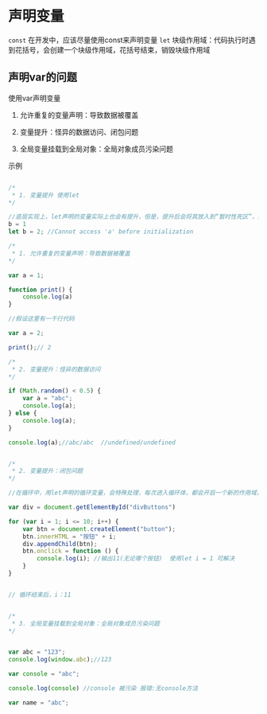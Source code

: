 # 声明变量

`const` 在开发中，应该尽量使用const来声明变量
`let` 块级作用域：代码执行时遇到花括号，会创建一个块级作用域，花括号结束，销毁块级作用域

## 声明var的问题

使用var声明变量

1. 允许重复的变量声明：导致数据被覆盖

2. 变量提升：怪异的数据访问、闭包问题

3. 全局变量挂载到全局对象：全局对象成员污染问题

示例

```js

/* 
 * 1. 变量提升 使用let
*/

//底层实现上，let声明的变量实际上也会有提升，但是，提升后会将其放入到“暂时性死区”，如果访问的变量位于暂时性死区，则会报错：“Cannot access 'a' before initialization”。当代码运行到该变量的声明语句时，会将其从暂时性死区中移除。
b = 1
let b = 2; //Cannot access 'a' before initialization

/* 
 * 1. 允许重复的变量声明：导致数据被覆盖
*/

var a = 1;

function print() {
    console.log(a)
}

//假设这里有一千行代码

var a = 2;

print();// 2

/* 
 * 2. 变量提升：怪异的数据访问
*/

if (Math.random() < 0.5) {
    var a = "abc";
    console.log(a);
} else {
    console.log(a);
}

console.log(a);//abc/abc  //undefined/undefined


/* 
 * 2. 变量提升：闭包问题
*/

//在循环中，用let声明的循环变量，会特殊处理，每次进入循环体，都会开启一个新的作用域，并且将循环变量绑定到该作用域（每次循环，使用的是一个全新的循环变量）

var div = document.getElementById("divButtons")

for (var i = 1; i <= 10; i++) {
    var btn = document.createElement("button");
    btn.innerHTML = "按钮" + i;
    div.appendChild(btn);
    btn.onclick = function () {
        console.log(i); //输出11(无论哪个按钮)  使用let i = 1 可解决
    }
}


// 循环结束后，i：11


/* 
 * 3. 全局变量挂载到全局对象：全局对象成员污染问题
*/


var abc = "123";
console.log(window.abc);//123

var console = "abc";

console.log(console) //console 被污染 报错:无console方法

var name = "abc";
```
